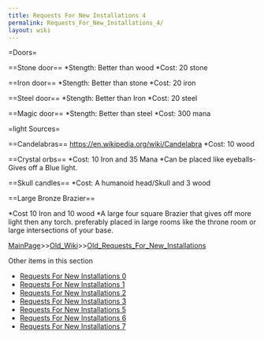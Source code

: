 ```yaml
---
title: Requests For New Installations 4
permalink: Requests_For_New_Installations_4/
layout: wiki
---
```

=Doors=

==Stone door==
*Stength: Better than wood
*Cost: 20 stone 

==Iron door==
*Stength: Better than stone
*Cost: 20 iron

==Steel door==
*Stength: Better than Iron
*Cost: 20 steel 

==Magic door==
*Stength: Better than steel
*Cost: 300 mana

=light Sources=


==Candelabras== 
https://en.wikipedia.org/wiki/Candelabra
*Cost: 10 wood

==Crystal orbs==
*Cost: 10 Iron and 35 Mana
*Can be placed like eyeballs-Gives off a Blue light.

==Skull candles==
*Cost: A humanoid head/Skull and 3 wood

==Large Bronze Brazier== 

*Cost 10 Iron and 10 wood
*A large four square Brazier that gives off more light then any torch. preferably placed in large rooms like the throne room or large intersections of your base.

[MainPage](/keeperrl_wiki/ "wikilink")>>[Old_Wiki](/keeperrl_wiki/Old_Wiki "wikilink")>>[Old_Requests_For_New_Installations](/keeperrl_wiki/Old_Requests_For_New_Installations "wikilink")

Other items in this section
-    [Requests For New Installations 0](/keeperrl_wiki/Requests_For_New_Installations_0 "wikilink")
-    [Requests For New Installations 1](/keeperrl_wiki/Requests_For_New_Installations_1 "wikilink")
-    [Requests For New Installations 2](/keeperrl_wiki/Requests_For_New_Installations_2 "wikilink")
-    [Requests For New Installations 3](/keeperrl_wiki/Requests_For_New_Installations_3 "wikilink")
-    [Requests For New Installations 5](/keeperrl_wiki/Requests_For_New_Installations_5 "wikilink")
-    [Requests For New Installations 6](/keeperrl_wiki/Requests_For_New_Installations_6 "wikilink")
-    [Requests For New Installations 7](/keeperrl_wiki/Requests_For_New_Installations_7 "wikilink")
